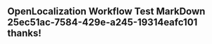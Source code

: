 <properties
ms.topic="hero-topic"
ms.test1="hero-topic"
ms.test2="test"/>

## OpenLocalization Workflow Test MarkDown 25ec51ac-7584-429e-a245-19314eafc101 thanks!
